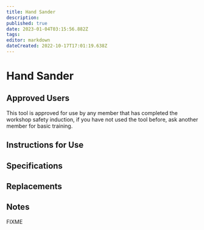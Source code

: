 ```yaml
---
title: Hand Sander
description: 
published: true
date: 2023-01-04T03:15:56.882Z
tags: 
editor: markdown
dateCreated: 2022-10-17T17:01:19.638Z
---
```


# Hand Sander

## Approved Users

This tool is approved for use by any member that has completed the workshop safety induction, if you have not used the tool before, ask another member for basic training.

## Instructions for Use

## Specifications

## Replacements

## Notes

FIXME
